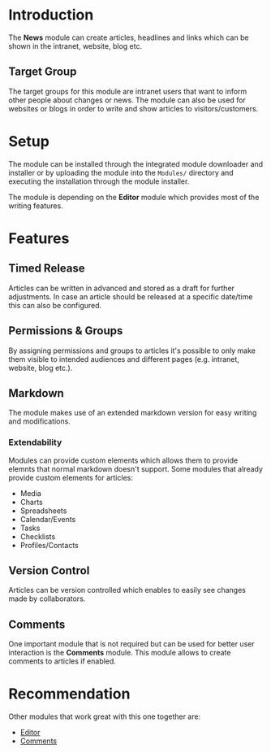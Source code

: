 # Introduction

The **News** module can create articles, headlines and links which can be shown in the intranet, website, blog etc. 

## Target Group

The target groups for this module are intranet users that want to inform other people about changes or news. The module can also be used for websites or blogs in order to write and show articles to visitors/customers.

# Setup

The module can be installed through the integrated module downloader and installer or by uploading the module into the `Modules/` directory and executing the installation through the module installer. 

The module is depending on the **Editor** module which provides most of the writing features.

# Features

## Timed Release

Articles can be written in advanced and stored as a draft for further adjustments. In case an article should be released at a specific date/time this can also be configured.

## Permissions & Groups

By assigning permissions and groups to articles it's possible to only make them visible to intended audiences and different pages (e.g. intranet, website, blog etc.).

## Markdown

The module makes use of an extended markdown version for easy writing and modifications. 

### Extendability

Modules can provide custom elements which allows them to provide elemnts that normal markdown doesn't support. Some modules that already provide custom elements for articles:

* Media
* Charts
* Spreadsheets
* Calendar/Events
* Tasks
* Checklists
* Profiles/Contacts

## Version Control

Articles can be version controlled which enables to easily see changes made by collaborators.

## Comments

One important module that is not required but can be used for better user interaction is the **Comments** module. This module allows to create comments to articles if enabled.

# Recommendation

Other modules that work great with this one together are:

* [Editor](Editor)
* [Comments](Comments)
